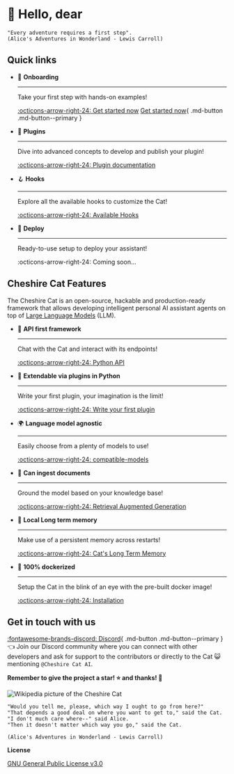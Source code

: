 # &#128075; Hello, dear

```
"Every adventure requires a first step".
(Alice's Adventures in Wonderland - Lewis Carroll)
```

## Quick links

<div class="grid cards" markdown>

- &#127939; __Onboarding__

    ---

    Take your first step with hands-on examples!

    [:octicons-arrow-right-24: Get started now](quickstart/introduction.md)
    [Get started now](quickstart/introduction.md){ .md-button .md-button--primary }

- &#128268; __Plugins__

    ---

    Dive into advanced concepts to develop and publish your plugin!

    [:octicons-arrow-right-24: Plugin documentation](plugins/plugins.md)

- &#129693; __Hooks__

    ---

    Explore all the available hooks to customize the Cat!

    [:octicons-arrow-right-24: Available Hooks](plugins/hooks.md#available-hooks)

- &#128640; __Deploy__

    ---

    Ready-to-use setup to deploy your assistant!

    :octicons-arrow-right-24: Coming soon...

</div>

## Cheshire Cat Features

The Cheshire Cat is an open-source, hackable and production-ready framework that allows developing intelligent personal
AI assistant agents on top of [Large Language Models](framework/cat-components/llm.md) (LLM).

<div class="grid cards" markdown>

- &#129520; __API first framework__

    ---

    Chat with the Cat and interact with its endpoints!

    [:octicons-arrow-right-24: Python API](production/clients.md)

- &#128640; __Extendable via plugins in Python__

    ---

    Write your first plugin, your imagination is the limit!

    [:octicons-arrow-right-24: Write your first plugin](quickstart/prepare-plugin.md)

- &#127757; __Language model agnostic__

    ---

    Easily choose from a plenty of models to use!

    [:octicons-arrow-right-24: compatible-models](production/administrators/architecture.md#compatible-models)

- &#128220; __Can ingest documents__

    ---

    Ground the model based on your knowledge base!

    [:octicons-arrow-right-24: Retrieval Augmented Generation](framework/llm-concepts/rag.md)

- &#128024; __Local Long term memory__

    ---

    Make use of a persistent memory across restarts!

    [:octicons-arrow-right-24: Cat's Long Term Memory](framework/cat-components/memory/long_term_memory.md)

- &#128011; __100% dockerized__

    ---

    Setup the Cat in the blink of an eye with the pre-built docker image!

    [:octicons-arrow-right-24: Installation](quickstart/installation-configuration.md)

</div>

## Get in touch with us

[:fontawesome-brands-discord: Discord](https://discord.gg/bHX5sNFCYU){ .md-button .md-button--primary } &#128072;
Join our Discord community where you can
connect with other developers and ask for support to the contributors or directly to the Cat &#128570;
mentioning `@Cheshire Cat AI`.

**Remember to give the project a star! &#11088; and thanks! &#128591;**

![Wikipedia picture of the Cheshire Cat](assets/img/cheshire-cat-tree-shade.jpg)

    "Would you tell me, please, which way I ought to go from here?"
    "That depends a good deal on where you want to get to," said the Cat.
    "I don't much care where--" said Alice.
    "Then it doesn't matter which way you go," said the Cat.

    (Alice's Adventures in Wonderland - Lewis Carroll)

__License__

[GNU General Public License v3.0](https://raw.githubusercontent.com/cheshire-cat-ai/core/main/LICENSE)
